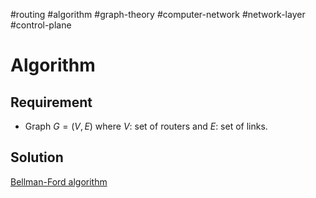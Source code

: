 #routing #algorithm #graph-theory #computer-network #network-layer #control-plane 

# Algorithm
## Requirement
- Graph $G=(V,E)$ where $V$: set of routers and $E$: set of links.
## Solution
[Bellman-Ford algorithm](Bellman-Ford%20algorithm.md)
